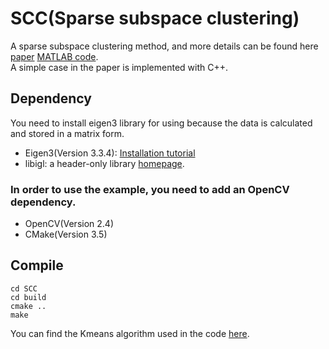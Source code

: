# SCC(Sparse subspace clustering)
A sparse subspace clustering method, and more details can be found here [paper](https://ieeexplore.ieee.org/abstract/document/6482137/) [MATLAB code](http://www.vision.jhu.edu/code/).<br>
A simple case in the paper is implemented with C++.<br>
## Dependency
You need to install eigen3 library for using because the data is calculated and stored in a matrix form.<br>
* Eigen3(Version 3.3.4): [Installation tutorial](http://eigen.tuxfamily.org/index.php?title=Main_Page)<br>
* libigl: a header-only library [homepage](https://github.com/libigl/libigl).<br>
### In order to use the example, you need to add an OpenCV dependency.<br>
* OpenCV(Version 2.4)<br>
* CMake(Version 3.5)<br>
## Compile
    cd SCC
    cd build
    cmake ..
    make
You can find the Kmeans algorithm used in the code [here](https://github.com/michaelchughes/KMeansRex).
